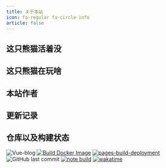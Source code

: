 ```yaml
---
title: 关于本站
icon: fa-regular fa-circle-info
article: false
---
```

## 这只熊猫活着没

<OnlineOrDead />

## 这只熊猫在玩啥

<SteamStatus />

## 本站作者

<VPCard
  title="Pysio"
  desc="一只懒懒的熊猫"
  logo="https://files.pysio.online/files/Avatar/Pysio.jpg"
  link="https://github.com/pysio2007"
  background="rgba(236, 244, 250)"
/>

<VPCard
  title="NekoXii Strel1zia"
  desc="一只小曦"
  logo="https://files.pysio.online/files/Avatar/Strel1zia.jpg"
  link="https://github.com/NekoXii"
  background="rgba(255, 235, 246)"
/>

<VPCard
  title="一只英短猫猫"
  desc="老婆wwww"
  logo="https://files.pysio.online/files/Pysio-Imges/英短.jpg"
  link="https://github.com/stuffed-cat"
  background="rgba(255,229,255)"
  class="cat-logo"
/>

<VPCard
  title="叶琴韵              "
  desc="笨狐一个"
  logo="https://files.pysio.online/files/Avatar/yxixun1.jpg"
  link="https://github.com/yxixun1"
  background="rgba(250,236,244,1)"
/>

## 更新记录

<GitCommits />

<!-- ## Server Info

<Fastfetch /> -->

## 仓库以及构建状态
![Vue-blog](https://socialify.git.ci/pysio2007/Vue-blog/image?description=1&descriptionEditable=Pysio%27s%20Home%20%E4%B8%80%E4%B8%AA%E6%B8%A9%E6%9A%96%E7%9A%84%E5%AE%B6&forks=1&language=1&name=1&owner=1&pattern=Circuit%20Board&pulls=1&stargazers=1&theme=Auto)
[![Build Docker Image](https://github.com/pysio2007/Vue-blog/actions/workflows/bulid-docker.yml/badge.svg)](https://github.com/pysio2007/Vue-blog/actions/workflows/bulid-docker.yml)
[![pages-build-deployment](https://github.com/pysio2007/Pysio-FontAwesome/actions/workflows/pages/pages-build-deployment/badge.svg)](https://github.com/pysio2007/Pysio-FontAwesome/actions/workflows/pages/pages-build-deployment)
![GitHub last commit](https://img.shields.io/github/last-commit/pysio2007/Vue-blog?display_timestamp=author)
[![note build](https://github.com/pysio2007/Vue-blog/actions/workflows/bulid-server.yml/badge.svg)](https://github.com/pysio2007/Vue-blog/actions/workflows/bulid-server.yml)
[![wakatime](https://wakatime.com/badge/user/a8344004-6b9a-4a56-8b71-e626b395781c/project/d910a3a5-e3e2-425e-be0f-175d36fa6d19.svg)](https://wakatime.com/badge/user/a8344004-6b9a-4a56-8b71-e626b395781c/project/d910a3a5-e3e2-425e-be0f-175d36fa6d19)
